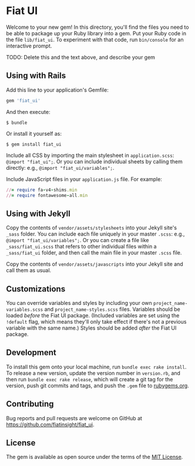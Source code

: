 # Fiat UI

Welcome to your new gem! In this directory, you'll find the files you need to be able to package up your Ruby library into a gem. Put your Ruby code in the file `lib/fiat_ui`. To experiment with that code, run `bin/console` for an interactive prompt.

TODO: Delete this and the text above, and describe your gem

## Using with Rails

Add this line to your application's Gemfile:

```ruby
gem 'fiat_ui'
```

And then execute:

    $ bundle

Or install it yourself as:

    $ gem install fiat_ui

Include all CSS by importing the main stylesheet in `application.scss`: `@import "fiat_ui";`. Or you can include individual sheets by calling them directly: e.g., `@import "fiat_ui/variables";`.

Include JavaScript files in your `application.js` file. For example:

```ruby
//= require fa-v4-shims.min
//= require fontawesome-all.min
```

## Using with Jekyll

Copy the contents of `vendor/assets/stylesheets` into your Jekyll site's `_sass` folder. You can include each file uniquely in your master `.scss`: e.g., `@import "fiat_ui/variables";`. Or you can create a file like `_sass/fiat_ui.scss` that refers to other individual files within a `_sass/fiat_ui` folder, and then call the main file in your master `.scss` file.

Copy the contents of `vendor/assets/javascripts` into your Jekyll site and call them as usual.

## Customizations

You can override variables and styles by including your own `project_name-variables.scss` and `project_name-styles.scss` files. Variables should be loaded _before_ the Fiat UI package. (Included variables are set using the `!default` flag, which means they'll only take effect if there's not a previous variable with the same name.) Styles should be added _after_ the Fiat UI package.

## Development

To install this gem onto your local machine, run `bundle exec rake install`. To release a new version, update the version number in `version.rb`, and then run `bundle exec rake release`, which will create a git tag for the version, push git commits and tags, and push the `.gem` file to [rubygems.org](https://rubygems.org).

## Contributing

Bug reports and pull requests are welcome on GitHub at https://github.com/fiatinsight/fiat_ui.

## License

The gem is available as open source under the terms of the [MIT License](https://opensource.org/licenses/MIT).
